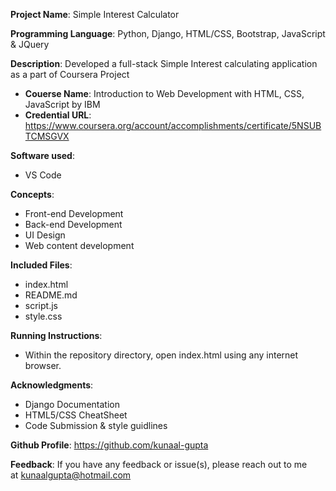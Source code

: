 **Project Name**: Simple Interest Calculator

**Programming Language**: Python, Django, HTML/CSS, Bootstrap, JavaScript & JQuery

**Description**: Developed a full-stack Simple Interest calculating application as a part of Coursera Project
* **Couerse Name**: Introduction to Web Development with HTML, CSS, JavaScript by IBM
* **Credential URL**: https://www.coursera.org/account/accomplishments/certificate/5NSUBTCMSGVX

**Software used**: 
 * VS Code            
 
 **Concepts**:
 * Front-end Development
 * Back-end Development
 * UI Design
 * Web content development

**Included Files**: 
 * index.html
 * README.md
 * script.js
 * style.css

**Running Instructions**:
 * Within the repository directory, open index.html using any internet browser.

**Acknowledgments**: 
 * Django Documentation
 * HTML5/CSS CheatSheet
 * Code Submission & style guidlines

**Github Profile**: https://github.com/kunaal-gupta

**Feedback**: If you have any feedback or issue(s), please reach out to me at kunaalgupta@hotmail.com



